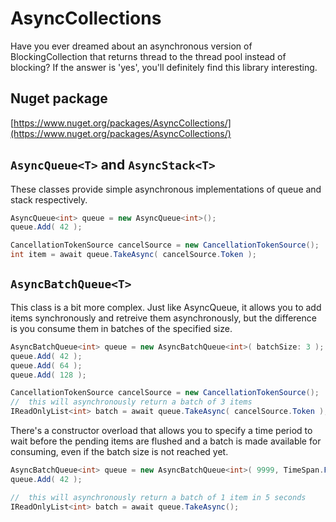 AsyncCollections
================

Have you ever dreamed about an asynchronous version of BlockingCollection<T> that returns thread to the thread pool instead of blocking? If the answer is 'yes', you'll definitely find this library interesting.

Nuget package
-------------

[https://www.nuget.org/packages/AsyncCollections/](https://www.nuget.org/packages/AsyncCollections/)

``AsyncQueue<T>`` and ``AsyncStack<T>``
-------------------------------

These classes provide simple asynchronous implementations of queue and stack respectively.

```C#
AsyncQueue<int> queue = new AsyncQueue<int>();
queue.Add( 42 );

CancellationTokenSource cancelSource = new CancellationTokenSource();
int item = await queue.TakeAsync( cancelSource.Token );
```

``AsyncBatchQueue<T>``
------------------

This class is a bit more complex. Just like AsyncQueue<T>, it allows you to add items synchronously and retreive them asynchronously, but the difference is you consume them in batches of the specified size.

```C#
AsyncBatchQueue<int> queue = new AsyncBatchQueue<int>( batchSize: 3 );
queue.Add( 42 );
queue.Add( 64 );
queue.Add( 128 );

CancellationTokenSource cancelSource = new CancellationTokenSource();
//	this will asynchronously return a batch of 3 items
IReadOnlyList<int> batch = await queue.TakeAsync( cancelSource.Token );
```

There's a constructor overload that allows you to specify a time period to wait before the pending items are flushed and a batch is made available for consuming, even if the batch size is not reached yet.

```C#
AsyncBatchQueue<int> queue = new AsyncBatchQueue<int>( 9999, TimeSpan.FromSeconds( 5 ) );
queue.Add( 42 );

//	this will asynchronously return a batch of 1 item in 5 seconds
IReadOnlyList<int> batch = await queue.TakeAsync();
```
